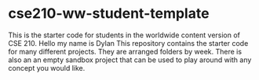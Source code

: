 # cse210-ww-student-template
This is the starter code for students in the worldwide content version of CSE 210.
Hello my name is Dylan
This repository contains the starter code for many different projects. They are arranged folders by week. There is also an an empty sandbox project that can be used to play around with any concept you would like.
